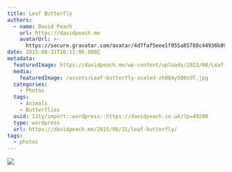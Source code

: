 ```yaml
---
title: Leaf Butterfly
authors:
  - name: David Peach
    url: https://davidpeach.me
    avatarUrl: >-
      https://secure.gravatar.com/avatar/4d7faf5eee1f055a85788c44936b8995eaab6dfb004e7854ec747ccb272e91ee?s=96&d=mm&r=g
date: 2015-08-31T10:11:00.000Z
metadata:
  featuredImage: https://davidpeach.me/wp-content/uploads/2023/08/Leaf-butterfly-scaled.jpg
  media:
    featuredImage: /assets/Leaf-butterfly-scaled-zh8Q4y500cOT.jpg
  categories:
    - Photos
  tags:
    - Animals
    - Butterflies
  uuid: 11ty/import::wordpress::https://davidpeach.co.uk/?p=49298
  type: wordpress
  url: https://davidpeach.me/2015/08/31/leaf-butterfly/
tags:
  - photos
---
```

[![](/assets/Leaf-butterfly-1024x758-Iyl1g6OOMwCd.jpg)](/assets/Leaf-butterfly-1024x758-Iyl1g6OOMwCd.jpg)